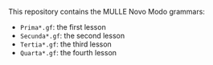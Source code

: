 This repository contains the MULLE Novo Modo grammars:

- `Prima*.gf`: the first lesson
- `Secunda*.gf`: the second lesson
- `Tertia*.gf`: the third lesson
- `Quarta*.gf`: the fourth lesson

